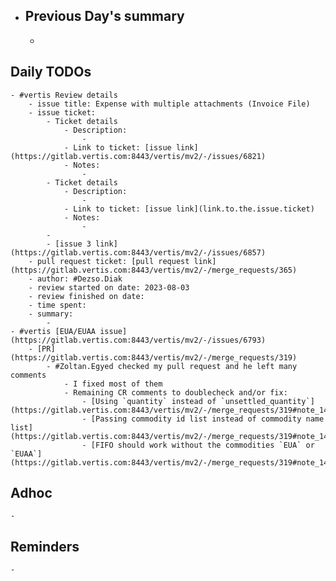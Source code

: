 - ## Previous Day's summary
	-
## Daily TODOs
	- #vertis Review details
		- issue title: Expense with multiple attachments (Invoice File)
		- issue ticket:
			- Ticket details
				- Description:
					-
				- Link to ticket: [issue link](https://gitlab.vertis.com:8443/vertis/mv2/-/issues/6821)
				- Notes:
					-
			- Ticket details
				- Description:
					-
				- Link to ticket: [issue link](link.to.the.issue.ticket)
				- Notes:
					-
			-
			- [issue 3 link](https://gitlab.vertis.com:8443/vertis/mv2/-/issues/6857)
		- pull request ticket: [pull request link](https://gitlab.vertis.com:8443/vertis/mv2/-/merge_requests/365)
		- author: #Dezso.Diak
		- review started on date: 2023-08-03
		- review finished on date:
		- time spent:
		- summary:
			-
	- #vertis [EUA/EUAA issue](https://gitlab.vertis.com:8443/vertis/mv2/-/issues/6793)
		- [PR](https://gitlab.vertis.com:8443/vertis/mv2/-/merge_requests/319)
			- #Zoltan.Egyed checked my pull request and he left many comments
				- I fixed most of them
				- Remaining CR comments to doublecheck and/or fix:
					- [Using `quantity` instead of `unsettled_quantity`](https://gitlab.vertis.com:8443/vertis/mv2/-/merge_requests/319#note_14508)
					- [Passing commodity id list instead of commodity name list](https://gitlab.vertis.com:8443/vertis/mv2/-/merge_requests/319#note_14512)
					- [FIFO should work without the commodities `EUA` or `EUAA`](https://gitlab.vertis.com:8443/vertis/mv2/-/merge_requests/319#note_14587)
## Adhoc
	-
## Reminders
	-